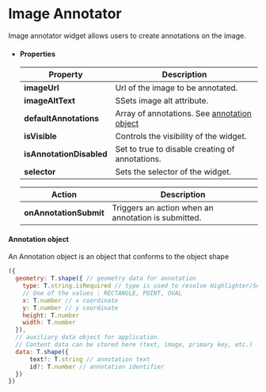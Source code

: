 # Image Annotator

Image annotator widget allows users to create annotations on the image.


*   #### Properties

    | Property                  | Description                                                           |
    | ------------------------- | --------------------------------------------------------------------- |
    | **imageUrl** | Url of the image to be annotated. |
    | **imageAltText** | SSets image alt attribute. |
    | **defaultAnnotations** | Array of annotations. See [annotation object](#annotation-object) |
    | **isVisible** | Controls the visibility of the widget. |
    | **isAnnotationDisabled** | Set to true to disable creating of annotations. |
    | **selector** | Sets the selector of the widget. |

    | Action                | Description                                                |
    | --------------------- | ---------------------------------------------------------- |
    | **onAnnotationSubmit** | Triggers an action when an annotation is submitted. |

#### Annotation object

An Annotation object is an object that conforms to the object shape

```js
({
  geometry: T.shape({ // geometry data for annotation
    type: T.string.isRequired // type is used to resolve Highlighter/Selector renderer.
    // One of the values : RECTANGLE, POINT, OVAL
    x: T.number // x coordinate
    y: T.number // y coordinate
    height: T.number
    width: T.number
  }),
  // auxiliary data object for application.
  // Content data can be stored here (text, image, primary key, etc.)
  data: T.shape({
      text?: T.string // annotation text
      id?: T.number // annotation identifier
  })
})
```